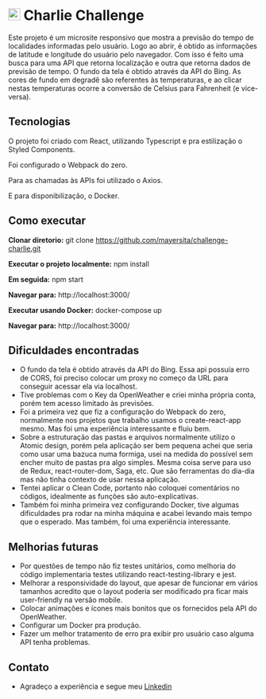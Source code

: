 # <img src="https://avatars1.githubusercontent.com/u/7063040?v=4&s=200.jpg" alt="HU" width="24" /> Charlie Challenge

Este projeto é um microsite responsivo que mostra a previsão do tempo de localidades informadas pelo usuário.
Logo ao abrir, é obtido as informações de latitude e longitude do usuário pelo navegador. Com isso é feito uma busca para uma API que retorna localização e outra que retorna dados de previsão de tempo.
O fundo da tela é obtido através da API do Bing.
As cores de fundo em degradê são referentes às temperaturas, e ao clicar nestas temperaturas ocorre a conversão de Celsius para Fahrenheit (e vice-versa).

## Tecnologias
O projeto foi criado com React, utilizando Typescript e pra estilização o Styled Components.

Foi configurado o Webpack do zero.

Para as chamadas às APIs foi utilizado o Axios.

E para disponibilização, o Docker.

## Como executar
**Clonar diretorio:**
  git clone https://github.com/mayersita/challenge-charlie.git

**Executar o projeto localmente:**
  npm install

**Em seguida:**
  npm start

**Navegar para:**
  http://localhost:3000/

**Executar usando Docker:**
  docker-compose up

**Navegar para:**
  http://localhost:3000/


## Dificuldades encontradas
- O fundo da tela é obtido através da API do Bing. Essa api possuía erro de CORS, foi preciso colocar um proxy no começo da URL para conseguir acessar ela via localhost.
- Tive problemas com o Key da OpenWeather e criei minha própria conta, porém tem acesso limitado às previsões.
- Foi a primeira vez que fiz a configuração do Webpack do zero, normalmente nos projetos que trabalho usamos o create-react-app mesmo. Mas foi uma experiência interessante e fluiu bem.
- Sobre a estruturação das pastas e arquivos normalmente utilizo o Atomic design, porém pela aplicação ser bem pequena achei que seria como usar uma bazuca numa formiga, usei na medida do possível sem encher muito de pastas pra algo simples. Mesma coisa serve para uso de Redux, react-router-dom, Saga, etc. Que são ferramentas do dia-dia mas não tinha contexto de usar nessa aplicação.
- Tentei aplicar o Clean Code, portanto não coloquei comentários no códigos, idealmente as funções são auto-explicativas.
- Também foi minha primeira vez configurando Docker, tive algumas dificuldades pra rodar na minha máquina e acabei levando mais tempo que o esperado. Mas também, foi uma experiência interessante.

## Melhorias futuras
- Por questões de tempo não fiz testes unitários, como melhoria do código implementaria testes utilizando react-testing-library e jest.
- Melhorar a responsividade do layout, que apesar de funcionar em vários tamanhos acredito que o layout poderia ser modificado pra ficar mais user-friendly na versão mobile.
- Colocar animações e ícones mais bonitos que os fornecidos pela API do OpenWeather.
- Configurar um Docker pra produção.
- Fazer um melhor tratamento de erro pra exibir pro usuário caso alguma API tenha problemas.

## Contato
- Agradeço a experiência e segue meu [Linkedin](https://www.linkedin.com/in/nataliamayer/)